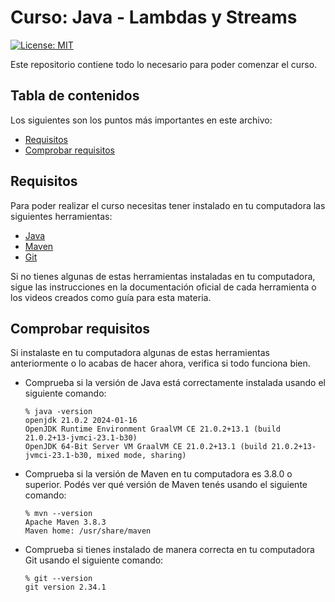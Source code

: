 # Curso: Java - Lambdas y Streams

[![License: MIT](https://img.shields.io/badge/License-MIT-yellow.svg)](https://opensource.org/licenses/MIT)

Este repositorio contiene todo lo necesario para poder comenzar el curso.

## Tabla de contenidos

Los siguientes son los puntos más importantes en este archivo:
- [Requisitos](#requisitos)
- [Comprobar requisitos](#comprobar-requisitos)

## Requisitos

Para poder realizar el curso necesitas tener instalado en tu computadora las siguientes herramientas:
- [Java](http://jdk.java.net/)
- [Maven](https://maven.apache.org/)
- [Git](https://git-scm.com/)

Si no tienes algunas de estas herramientas instaladas en tu computadora, sigue las instrucciones en la documentación oficial de cada herramienta o los videos creados como guía para esta materia.

## Comprobar requisitos

Si instalaste en tu computadora algunas de estas herramientas anteriormente o lo acabas de hacer ahora, verifica si todo funciona bien.

- Comprueba si la versión de Java está correctamente instalada usando el siguiente comando:
   ````
   % java -version
   openjdk 21.0.2 2024-01-16
   OpenJDK Runtime Environment GraalVM CE 21.0.2+13.1 (build 21.0.2+13-jvmci-23.1-b30)
   OpenJDK 64-Bit Server VM GraalVM CE 21.0.2+13.1 (build 21.0.2+13-jvmci-23.1-b30, mixed mode, sharing)
   ````

- Comprueba si la versión de Maven en tu computadora es 3.8.0 o superior. Podés ver qué versión de Maven tenés usando el siguiente comando:
   ````
   % mvn --version
   Apache Maven 3.8.3
   Maven home: /usr/share/maven
   ````

- Comprueba si tienes instalado de manera correcta en tu computadora Git usando el siguiente comando:
   ````
   % git --version
   git version 2.34.1
   ````

